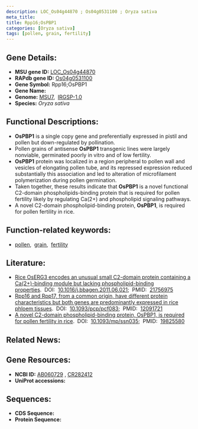 ```yaml
---
description: LOC_Os04g44870 ; Os04g0531100 ; Oryza sativa
meta_title:
title: Rpp16;OsPBP1
categories: [Oryza sativa]
tags: [pollen, grain, fertility]
---
```


## Gene Details:
- **MSU gene ID:** [LOC_Os04g44870](http://rice.uga.edu/cgi-bin/ORF_infopage.cgi?orf=LOC_Os04g44870)  
- **RAPdb gene ID:** [Os04g0531100](https://rapdb.dna.affrc.go.jp/locus/?name=Os04g0531100)  
- **Gene Symbol:** Rpp16;OsPBP1
- **Gene Name:**
- **Genome:**  [MSU7](http://rice.uga.edu/),&nbsp;&nbsp;[IRGSP-1.0](https://rapdb.dna.affrc.go.jp/download/irgsp1.html)
- **Species:** *Oryza sativa*

## Functional Descriptions:
   - **OsPBP1** is a single copy gene and preferentially expressed in pistil and pollen but down-regulated by pollination.
   - Pollen grains of antisense **OsPBP1** transgenic lines were largely nonviable, germinated poorly in vitro and of low fertility.
   - **OsPBP1** protein was localized in a region peripheral to pollen wall and vesicles of elongating pollen tube, and its repressed expression reduced substantially this association and led to alteration of microfilament polymerization during pollen germination.
   - Taken together, these results indicate that **OsPBP1** is a novel functional C2-domain phospholipids-binding protein that is required for pollen fertility likely by regulating Ca(2+) and phospholipid signaling pathways.
   - A novel C2-domain phospholipid-binding protein, **OsPBP1**, is required for pollen fertility in rice.

## Function-related keywords:
   - [pollen](/tags/pollen/),&nbsp;&nbsp;[grain](/tags/grain/),&nbsp;&nbsp;[fertility](/tags/fertility/)

## Literature:
   - [Rice OsERG3 encodes an unusual small C2-domain protein containing a Ca(2+)-binding module but lacking phospholipid-binding properties](https://www.doi.org/10.1016/j.bbagen.2011.06.021).&nbsp;&nbsp;DOI:&nbsp;&nbsp;[10.1016/j.bbagen.2011.06.021](https://www.doi.org/10.1016/j.bbagen.2011.06.021);&nbsp;&nbsp;PMID:&nbsp;&nbsp;[21756975](https://pubmed.ncbi.nlm.nih.gov/21756975/)
   - [Rpp16 and Rpp17, from a common origin, have different protein characteristics but both genes are predominantly expressed in rice phloem tissues](https://www.doi.org/10.1093/pcp/pcf083).&nbsp;&nbsp;DOI:&nbsp;&nbsp;[10.1093/pcp/pcf083](https://www.doi.org/10.1093/pcp/pcf083);&nbsp;&nbsp;PMID:&nbsp;&nbsp;[12091721](https://pubmed.ncbi.nlm.nih.gov/12091721/)
   - [A novel C2-domain phospholipid-binding protein, OsPBP1, is required for pollen fertility in rice](https://www.doi.org/10.1093/mp/ssn035).&nbsp;&nbsp;DOI:&nbsp;&nbsp;[10.1093/mp/ssn035](https://www.doi.org/10.1093/mp/ssn035);&nbsp;&nbsp;PMID:&nbsp;&nbsp;[19825580](https://pubmed.ncbi.nlm.nih.gov/19825580/)

## Related News:

## Gene Resources:
- **NCBI ID:**  [AB060729](http://www.ncbi.nlm.nih.gov/nuccore/AB060729)&nbsp;,&nbsp;[CR282412](http://www.ncbi.nlm.nih.gov/nuccore/CR282412)
- **UniProt accessions:** [](https://www.uniprot.org/uniprotkb//entry)

## Sequences:
- **CDS Sequence:**
- **Protein Sequence:**
